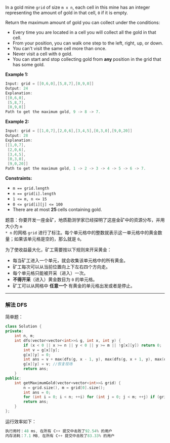 <p>In a gold mine <code>grid</code> of size <code>m x n</code>, each cell in this mine has an integer representing the amount of gold in that cell, <code>0</code> if it is empty.</p>

<p>Return the maximum amount of gold you can collect under the conditions:</p>

<ul>
	<li>Every time you are located in a cell you will collect all the gold in that cell.</li>
	<li>From your position, you can walk one step to the left, right, up, or down.</li>
	<li>You can't visit the same cell more than once.</li>
	<li>Never visit a cell with <code>0</code> gold.</li>
	<li>You can start and stop collecting gold from <strong>any </strong>position in the grid that has some gold.</li>
</ul>
 
<p><strong>Example 1:</strong></p>

```cpp
Input: grid = [[0,6,0],[5,8,7],[0,9,0]]
Output: 24
Explanation:
[[0,6,0],
 [5,8,7],
 [0,9,0]]
Path to get the maximum gold, 9 -> 8 -> 7.
```

<p><strong>Example 2:</strong></p>

```cpp
Input: grid = [[1,0,7],[2,0,6],[3,4,5],[0,3,0],[9,0,20]]
Output: 28
Explanation:
[[1,0,7],
 [2,0,6],
 [3,4,5],
 [0,3,0],
 [9,0,20]]
Path to get the maximum gold, 1 -> 2 -> 3 -> 4 -> 5 -> 6 -> 7. 
```

 <p><strong>Constraints:</strong></p>

<ul>
	<li><code>m == grid.length</code></li>
	<li><code>n == grid[i].length</code></li>
	<li><code>1 &lt;= m, n &lt;= 15</code></li>
	<li><code>0 &lt;= grid[i][j] &lt;= 100</code></li>
	<li>There are at most <strong>25 </strong>cells containing gold.</li>
</ul>

题意：你要开发一座金矿，地质勘测学家已经探明了这座金矿中的资源分布，并用大小为&nbsp;<code>m * n</code> 的网格 <code>grid</code> 进行了标注。每个单元格中的整数就表示这一单元格中的黄金数量；如果该单元格是空的，那么就是 <code>0</code>。

<p>为了使收益最大化，矿工需要按以下规则来开采黄金：</p>

<ul>
	<li>每当矿工进入一个单元，就会收集该单元格中的所有黄金。</li>
	<li>矿工每次可以从当前位置向上下左右四个方向走。</li>
	<li>每个单元格只能被开采（进入）一次。</li>
	<li><strong>不得开采</strong>（进入）黄金数目为 <code>0</code> 的单元格。</li>
	<li>矿工可以从网格中 <strong>任意一个</strong> 有黄金的单元格出发或者是停止。</li>
</ul>
 
---
### 解法 DFS
简单题：
```cpp
class Solution {
private:
    int n, m;
    int dfs(vector<vector<int>>& g, int x, int y) {
        if (x < 0 || x >= n || y < 0 || y >= m || !g[x][y]) return 0;
        int v = g[x][y];
        g[x][y] = 0;
        int ans = v + max(dfs(g, x - 1, y), max(dfs(g, x + 1, y), max(dfs(g, x, y - 1), dfs(g, x, y + 1))));
        g[x][y] = v; //恢复现场
        return ans;
    }
public:
    int getMaximumGold(vector<vector<int>>& grid) {
        n = grid.size(), m = grid[0].size();
        int ans = 0;
        for (int i = 0; i < n; ++i) for (int j = 0; j < m; ++j) if (grid[i][j]) ans = max(ans, dfs(grid, i, j));    
        return ans;
    }
};
```
运行效率如下：
```cpp
执行用时：48 ms, 在所有 C++ 提交中击败了92.54% 的用户
内存消耗：7.1 MB, 在所有 C++ 提交中击败了83.33% 的用户
```
